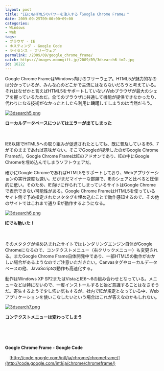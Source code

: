 ```yaml
---
layout: post
title: "IEにもHTML5のパワーを注入する「Google Chrome Frame」"
date: 2009-09-25T09:00:00+09:00
categories:
- Windows
- Web
tags: 
- ブラウザ - IE
- ホスティング - Google Code
- ライセンス - フリーウェア
permalink: /2009/09/google_chrome_frame/
catch: https://images.moongift.jp/2009/09/3dsearch6-tm2.jpg
id: 18222
---
```

Google Chrome FrameはWindows向けのフリーウェア。HTML5が魅力的なのは分かっているが、みんな心のどこかで主流にはならないだろうと考えている。それはなぜかと言えばHTML5をサポートしていないWebブラウザが最大のシェアを握っているためだ。全てのブラウザに共通して機能が提供できなかったり、代わりになる技術がなかったとしたら利用に躊躇してしまうのは当然だろう。

  

[![3dsearch5.png](https://images.moongift.jp/2009/09/3dsearch5-tm1.jpg)](https://images.moongift.jp/2009/09/3dsearch51.png)  
  
**ローカルデータベースについてはエラーが出てしまった**

  

　

  

IE8以降でHTML5への取り組みが促進されたとしても、既に普及しているIE6、7がそのままであれば意味がない。そこでGoogleが提示したのがGoogle Chrome Frameだ。Google Chrome FrameはIEのアドオンであり、IEの中にGoogle Chromeを埋め込んでしまうソフトウェアだ。

  
  
<!--more-->

確かにGoogle ChromeであればHTML5をサポートしており、Webアプリケーションの実行速度も速い。だがまだマイナーな部類で、IEのシェアと比べると圧倒的に低い。そのため、IE向けに作られてしまっているサイトはGoogle Chromeで表示できない可能性がある。Google Chrome FrameはHTML5を使っているサイト側で予め指定されたメタタグを埋め込むことで動作感知するので、その他のサイトではこれまで通りIEが動作するようになる。

  

[![3dsearch6.png](https://images.moongift.jp/2009/09/3dsearch6-tm2.jpg)](https://images.moongift.jp/2009/09/3dsearch62.png)  
  
**IEでも動いた！**

  

　

  

そのメタタグが埋め込まれたサイトではレンダリングエンジン自体がGoogle Chromeになるので、コンテクストメニュー（右クリックメニュー）も変更される。またGoogle Chrome Frame自体開発中であり、一部HTML5の動作がおかしい場合があるようなのでご注意いただきたい。Canvasタグやローカルデータベースの他、JavaScriptの動作も高速化する。

  

動作はWindows XP SP2またはVistaとIE6〜8の組み合わせとなっている。メニューなどは特にないので、一度インストールすると殆ど意識することはなさそうだ。寄生するようで少し怖い気もするが、社内でIEが規定となっている中、Webアプリケーションを使いこなしたいという場合はこれが答えなのかもしれない。

  

[![3dsearch7.png](https://images.moongift.jp/2009/09/3dsearch7-tm3.jpg)](https://images.moongift.jp/2009/09/3dsearch73.png)  
  
**コンテクストメニューは変わってしまう**

  

　

  

　

  

**Google Chrome Frame - Google Code**  
  
　[http://code.google.com/intl/ja/chrome/chromeframe/](http://code.google.com/intl/ja/chrome/chromeframe/)

  
